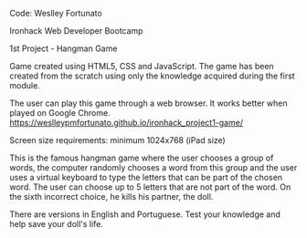 Code: Weslley Fortunato

Ironhack Web Developer Bootcamp

1st Project - Hangman Game

Game created using HTML5, CSS and JavaScript.
The game has been created from the scratch using only the knowledge acquired during the first module.

The user can play this game through a web browser. It works better when played on Google Chrome.
https://weslleypmfortunato.github.io/ironhack_project1-game/

Screen size requirements: minimum 1024x768 (iPad size)

This is the famous hangman game where the user chooses a group of words, the computer randomly chooses a word from this group and the user uses a virtual keyboard to type the letters that can be part of the chosen word.
The user can choose up to 5 letters that are not part of the word. On the sixth incorrect choice, he kills his partner, the doll.

There are versions in English and Portuguese. Test your knowledge and help save your doll's life.